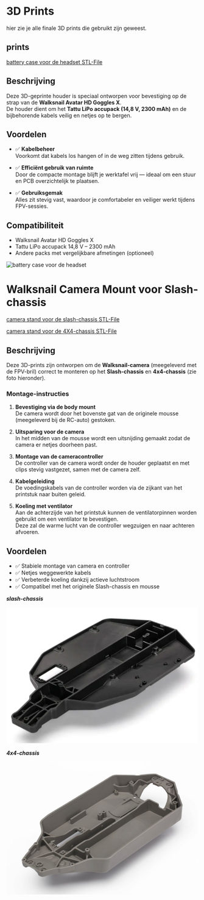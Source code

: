 # 3D Prints

hier zie je alle finale 3D prints die gebruikt zijn geweest.

## prints

[battery case voor de headset STL-File](battery%20case%20headset%20v5.stl)

## Beschrijving

Deze 3D-geprinte houder is speciaal ontworpen voor bevestiging op de strap van de **Walksnail Avatar HD Goggles X**.  
De houder dient om het **Tattu LiPo accupack (14,8 V, 2300 mAh)** en de bijbehorende kabels veilig en netjes op te bergen.

## Voordelen

- ✅ **Kabelbeheer**  
  Voorkomt dat kabels los hangen of in de weg zitten tijdens gebruik.

- ✅ **Efficiënt gebruik van ruimte**  
  Door de compacte montage blijft je werktafel vrij — ideaal om een stuur en PCB overzichtelijk te plaatsen.

- ✅ **Gebruiksgemak**  
  Alles zit stevig vast, waardoor je comfortabeler en veiliger werkt tijdens FPV-sessies.

## Compatibiliteit

- Walksnail Avatar HD Goggles X  
- Tattu LiPo accupack 14,8 V – 2300 mAh  
- Andere packs met vergelijkbare afmetingen (optioneel)

![battery case voor de headset](./images/)

# Walksnail Camera Mount voor Slash-chassis

[camera stand voor de slash-chassis STL-File](camera%20v20%20met%20klik%20stukken.stl)

[camera stand voor de 4X4-chassis STL-File](CE3S1_camera%20stand%20v3.stl)

## Beschrijving

Deze 3D-prints zijn ontworpen om de **Walksnail-camera** (meegeleverd met de FPV-bril) correct te monteren op het **Slash-chassis** en **4x4-chassis** (zie foto hieronder).

### Montage-instructies

1. **Bevestiging via de body mount**  
   De camera wordt door het bovenste gat van de originele mousse (meegeleverd bij de RC-auto) gestoken.

2. **Uitsparing voor de camera**  
   In het midden van de mousse wordt een uitsnijding gemaakt zodat de camera er netjes doorheen past.

3. **Montage van de cameracontroller**  
   De controller van de camera wordt onder de houder geplaatst en met clips stevig vastgezet, samen met de camera zelf.

4. **Kabelgeleiding**  
   De voedingskabels van de controller worden via de zijkant van het printstuk naar buiten geleid.

5. **Koeling met ventilator**  
   Aan de achterzijde van het printstuk kunnen de ventilatorpinnen worden gebruikt om een ventilator te bevestigen.  
   Deze zal de warme lucht van de controller wegzuigen en naar achteren afvoeren.

## Voordelen

- ✅ Stabiele montage van camera en controller  
- ✅ Netjes weggewerkte kabels  
- ✅ Verbeterde koeling dankzij actieve luchtstroom  
- ✅ Compatibel met het originele Slash-chassis en mousse

***slash-chassis***

![camera stand voor de slash-chassis](./images/chassis_slash.png)

***4x4-chassis***

![camera stand voor de 4X4-chassis](./images/Chassis_Stampede_4x4.png)
